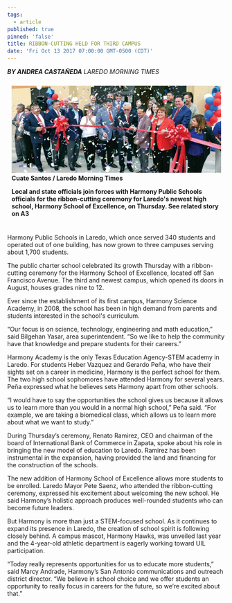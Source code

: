 ```yaml
---
tags:
  - article
published: true
pinned: 'false'
title: RIBBON-CUTTING HELD FOR THIRD CAMPUS
date: 'Fri Oct 13 2017 07:00:00 GMT-0500 (CDT)'
---
```

_**BY ANDREA CASTAÑEDA**_
_LAREDO MORNING TIMES_
<div style="padding: 2% 2%;">
<img src="assets/images/ribbon-cutting.jpeg">
<br>
<b>Cuate Santos / Laredo Morning Times</b>

<b>Local and state officials join forces with Harmony Public Schools officials for the ribbon-cutting ceremony for Laredo's newest high school, Harmony School of Excellence, on Thursday. See related story on A3</b>
</div>

Harmony Public Schools in Laredo, which once served 340 students and operated out of one building, has now grown to three campuses serving about 1,700 students.

The public charter school celebrated its growth Thursday with a ribbon-cutting ceremony for the Harmony School of Excellence, located off San Francisco Avenue. The third and newest campus, which opened its doors in August, houses grades nine to 12.

Ever since the establishment of its first campus, Harmony Science Academy, in 2008, the school has been in high demand from parents and students interested in the school's curriculum.

“Our focus is on science, technology, engineering and math education,” said Bilgehan Yasar, area superintendent. “So we like to help the community have that knowledge and prepare students for their careers.”

Harmony Academy is the only Texas Education Agency-STEM academy in Laredo. For students Heber Vazquez and Gerardo Peña, who have their sights set on a career in medicine, Harmony is the perfect school for them. The two high school sophomores have attended Harmony for several years. Peña expressed what he believes sets Harmony apart from other schools.

“I would have to say the opportunities the school gives us because it allows us to learn more than you would in a normal high school,” Peña said. “For example, we are taking a biomedical class, which allows us to learn more about what we want to study.”

During Thursday’s ceremony, Renato Ramirez, CEO and chairman of the board of International Bank of Commerce in Zapata, spoke about his role in bringing the new model of education to Laredo. Ramirez has been instrumental in the expansion, having provided the land and financing for the construction of the schools.

The new addition of Harmony School of Excellence allows more students to be enrolled. Laredo Mayor Pete Saenz, who attended the ribbon-cutting ceremony, expressed his excitement about welcoming the new school. He said Harmony’s holistic approach produces well-rounded students who can become future leaders.

But Harmony is more than just a STEM-focused school. As it continues to expand its presence in Laredo, the creation of school spirit is following closely behind. A campus mascot, Harmony Hawks, was unveiled last year and the 4-year-old athletic department is eagerly working toward UIL participation.

“Today really represents opportunities for us to educate more students,” said Marcy Andrade, Harmony’s San Antonio communications and outreach district director. “We believe in school choice and we offer students an opportunity to really focus in careers for the future, so we’re excited about that.”
